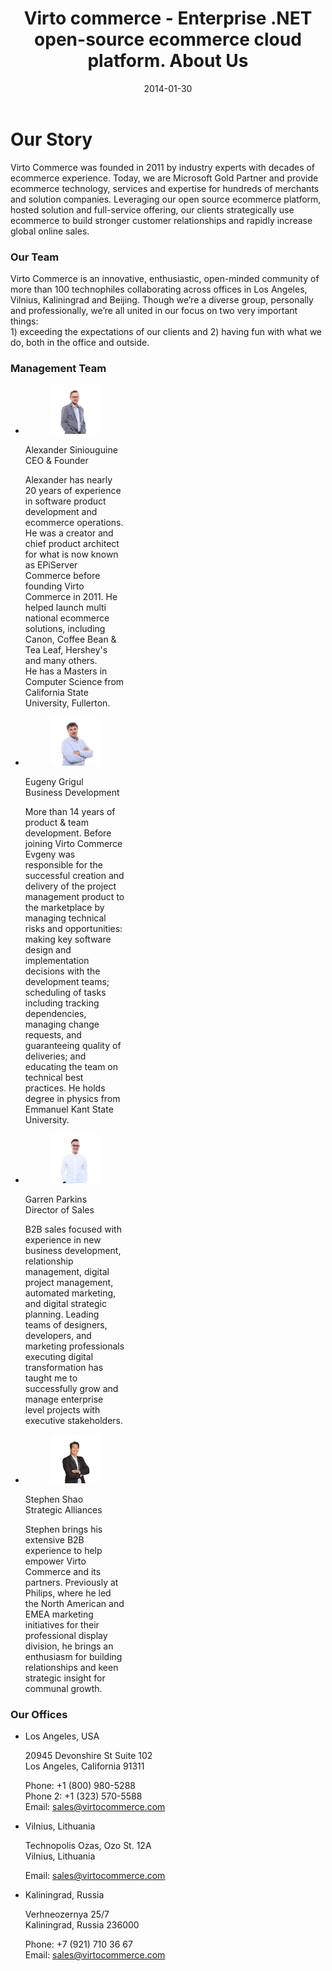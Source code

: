 ﻿---
title: Virto commerce - Enterprise .NET open-source ecommerce cloud platform. About Us
description: Virto commerce - Enterprise .NET open-source ecommerce cloud platform. About Us
date: 2014-01-30
permalink: about-us
aliases: about
tags :
- contact-us
- contacts
- commerce
---
<div class="about">
    <div class="our-story __responsive">
        <h1>Our Story</h1>
        <p>Virto Commerce was founded in 2011 by industry experts with decades of ecommerce experience. Today, we are Microsoft Gold Partner and provide ecommerce technology, services and expertise for hundreds of merchants and solution companies. Leveraging our open source ecommerce platform, hosted solution and full-service offering, our clients strategically use ecommerce to build stronger customer relationships and rapidly increase global online sales.</p>
    </div>
    <div class="our-team">
        <div class="our-inner __responsive">
                <h3>Our Team</h3>
                <p>Virto Commerce is an innovative, enthusiastic, open-minded community of more than 100 technophiles collaborating across offices in Los Angeles, Vilnius, Kaliningrad and Beijing. Though we’re a diverse group, personally and professionally, we’re all united in our focus on two very important things: <br>1) exceeding the expectations of our clients and 2) having fun with what we do, both in the office and outside.</p>
            </div>
    </div>
    <div class="management-team __responsive">
        <h3>Management Team</h3>
        <ul class="list">
            <li class="list-item" style="width: 33%;">
                <figure class="list-pic" data-office="CEO">
                    <img src="assets/images/about/alexander-siniouguine.jpg" alt="Alexander Siniouguine">
                </figure>
                <div class="list-name">Alexander Siniouguine</div>
                <div class="list-office">CEO &amp; Founder</div>
                <div class="list-descr">
                    <p>
                        Alexander has nearly 20 years of experience in software
                        product development and ecommerce operations. He was a creator and chief product
                        architect for what is now known as EPiServer Commerce before founding Virto Commerce in 2011.
                        He helped launch multi national ecommerce solutions, including Canon, Coffee Bean & Tea Leaf, Hershey's and many others.
                        <br />
                        He has a Masters in Computer Science from California State University, Fullerton.
                    </p>
                </div>
            </li>
            <li class="list-item" style="width: 33%;">
                <figure class="list-pic" data-office="VP">
                    <img src="assets/images/about/eugeny-grigul.jpg" alt="Eugeny Grigul">
                </figure>
                <div class="list-name">Eugeny Grigul</div>
                <div class="list-office">Business Development</div>
                <div class="list-descr">
                    <p>
                        More than 14 years of product &amp; team development. Before joining
                        Virto Commerce Evgeny was responsible for the successful creation and delivery of the
                        project management product to the marketplace by managing technical risks and opportunities:
                        making key software design and implementation decisions with the development teams;
                        scheduling of tasks including tracking dependencies, managing change requests,
                        and guaranteeing quality of deliveries; and educating the team on technical best practices. 
                        He holds degree in physics from Emmanuel Kant State University.
                    </p>
                </div>
            </li>
            <li class="list-item" style="width: 33%;">
                <figure class="list-pic" data-office="Sales">
                    <img src="assets/images/about/garren-parkins.jpg" alt="Garren Parkins">
                </figure>
                <div class="list-name">Garren Parkins</div>
                <div class="list-office">Director of Sales</div>
                <div class="list-descr">
                    <p>
                        B2B sales focused with experience in new business development, relationship management, digital project management, automated marketing, and digital strategic planning. Leading teams of designers, developers, and marketing professionals executing digital transformation has taught me to successfully grow and manage enterprise level projects with executive stakeholders. 
                    </p>
                </div>
            </li>         
            <li class="list-item" style="width: 33%;">
                <figure class="list-pic" data-office="SA">
                    <img src="assets/images/about/stephen-shao.jpg" alt="Stephen Shao">
                </figure>
                <div class="list-name">Stephen Shao</div>
                <div class="list-office">Strategic Alliances</div>
                <div class="list-descr">
                    <p>
                        Stephen brings his extensive B2B experience to help empower Virto Commerce and its partners. Previously at Philips, where he led the North American and EMEA marketing initiatives for their professional display division, he brings an enthusiasm for building relationships and keen strategic insight for communal growth.
                    </p>
                </div>
            </li>
            <!--
            <li class="list-item">
                <figure class="list-pic" data-office="SA">
                    <img src="assets/images/about/igoris-berniukevicius.jpg" alt="Igoris Berniukevicius">
                </figure>
                <div class="list-name">Igoris Berniukevicius</div>
                <div class="list-office">Solutions Architect</div>
                <div class="list-descr">
                    <p>
                        Leads a team of trainers, <br>solution developers &amp; architects. He is proven technology
                        expert - from strategy to implementation - and holds a degree in Computer Science from Kaunas University of Technology.
                    </p>
                </div>
            </li>
            <li class="list-item">
                <figure class="list-pic" data-office="PA">
                    <img src="assets/images/about/eugeny-tatarincev.jpg" alt="Eugeny Tatarincev">
                </figure>
                <div class="list-name">Eugeny Tatarincev</div>
                <div class="list-office">Product Architect</div>
                <div class="list-descr">
                    <p>Architect for Virto Commerce and leads the team of developers working on Virto Commerce Platform. Before joining Virto Commerce, Eugeny developed and launched several successful ecommerce solutions. He has a degree from Kharkov Polytechnic University.</p>
                </div>
            </li>
            -->
        </ul>
    </div>
        <div class="our-offices __responsive">
        <h3>Our Offices</h3>
        <ul class="list">
            <li class="list-item" itemscope itemtype="http://schema.org/Organization">
                <div class="list-map">
                    <div class="marker" data-lat="34.257451" data-lng="-118.590180"></div>
                </div>
                <div class="list-location">Los Angeles, USA</div>
                <div class="list-descr">
                    <p itemprop="address">20945 Devonshire St Suite 102<br />Los Angeles, California 91311</p>
                    <p>
                        <span itemprop="telephone">Phone: +1 (800) 980-5288</span><br>
                        <span itemprop="telephone">Phone 2: +1 (323) 570-5588</span><br>
                        Email: <a href="mailto:sales@virtocommerce.com?subject=Virto Commerce Los Angeles" itemprop="email">sales@virtocommerce.com</a>
                    </p>
                </div>
            </li>
            <li class="list-item" itemscope itemtype="http://schema.org/Organization">
                <div class="list-map">
                    <div class="marker" data-lat="54.717376" data-lng="25.2832098"></div>
                </div>
                <div class="list-location">Vilnius, Lithuania</div>
                <div class="list-descr">
                    <p itemprop="address">Technopolis Ozas, Ozo St. 12A<br>Vilnius, Lithuania</p>
                    <p>
                        Email: <a href="mailto:sales@virtocommerce.com?subject=Virto Commerce Lithuania" itemprop="email">sales@virtocommerce.com</a>
                    </p>
                </div>
            </li>
            <li class="list-item" itemscope itemtype="http://schema.org/PostalAddress">
                <div class="list-map">
                    <div class="marker" data-lat="54.731876" data-lng="20.524388"></div>
                </div>
                <div class="list-location">Kaliningrad, Russia</div>
                <div class="list-descr">
                    <p itemprop="address">Verhneozernya 25/7<br>Kaliningrad, Russia 236000</p>
                    <p>
                        <span itemprop="telephone">Phone: +7 (921) 710 36 67</span><br>
                        Email: <a href="mailto:sales@virtocommerce.com?subject=Virto Commerce Kaliningrad" itemprop="email">sales@virtocommerce.com</a>
                    </p>
                </div>
            </li>
        </ul>
    </div>
</div>
<script src="https://maps.googleapis.com/maps/api/js?v=3.exp&sensor=false"></script>
<script type="text/javascript" src="https://virtocommerce.com/themes/assets/about-us.js"></script>